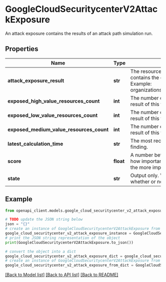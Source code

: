 # GoogleCloudSecuritycenterV2AttackExposure

An attack exposure contains the results of an attack path simulation run.

## Properties

Name | Type | Description | Notes
------------ | ------------- | ------------- | -------------
**attack_exposure_result** | **str** | The resource name of the attack path simulation result that contains the details regarding this attack exposure score. Example: organizations/123/simulations/456/attackExposureResults/789 | [optional] 
**exposed_high_value_resources_count** | **int** | The number of high value resources that are exposed as a result of this finding. | [optional] 
**exposed_low_value_resources_count** | **int** | The number of high value resources that are exposed as a result of this finding. | [optional] 
**exposed_medium_value_resources_count** | **int** | The number of medium value resources that are exposed as a result of this finding. | [optional] 
**latest_calculation_time** | **str** | The most recent time the attack exposure was updated on this finding. | [optional] 
**score** | **float** | A number between 0 (inclusive) and infinity that represents how important this finding is to remediate. The higher the score, the more important it is to remediate. | [optional] 
**state** | **str** | Output only. What state this AttackExposure is in. This captures whether or not an attack exposure has been calculated or not. | [optional] [readonly] 

## Example

```python
from openapi_client.models.google_cloud_securitycenter_v2_attack_exposure import GoogleCloudSecuritycenterV2AttackExposure

# TODO update the JSON string below
json = "{}"
# create an instance of GoogleCloudSecuritycenterV2AttackExposure from a JSON string
google_cloud_securitycenter_v2_attack_exposure_instance = GoogleCloudSecuritycenterV2AttackExposure.from_json(json)
# print the JSON string representation of the object
print(GoogleCloudSecuritycenterV2AttackExposure.to_json())

# convert the object into a dict
google_cloud_securitycenter_v2_attack_exposure_dict = google_cloud_securitycenter_v2_attack_exposure_instance.to_dict()
# create an instance of GoogleCloudSecuritycenterV2AttackExposure from a dict
google_cloud_securitycenter_v2_attack_exposure_from_dict = GoogleCloudSecuritycenterV2AttackExposure.from_dict(google_cloud_securitycenter_v2_attack_exposure_dict)
```
[[Back to Model list]](../README.md#documentation-for-models) [[Back to API list]](../README.md#documentation-for-api-endpoints) [[Back to README]](../README.md)



